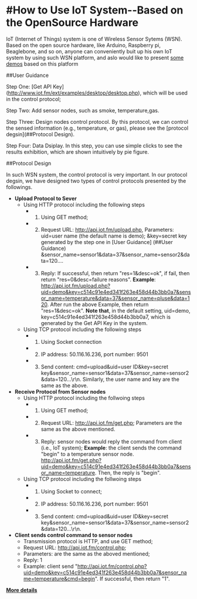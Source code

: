 
#How to Use IoT System--Based on the OpenSource Hardware
===================

IoT (Internet of Things) system is one of Wireless Sensor Sytems (WSN). Based on the open source hardware, like Arduino, Raspberry pi, Beaglebone, and so on, anyone can conveniently buit up his own IoT system by using such WSN platform, and aslo would like to present [some demos](http://blog.smartarduino.com/) based on this platform

##User Guidance 

Step One: [Get API Key] (http://www.iot.fm/ext/examples/desktop/desktop.php), which will be used in the control protocol; 

Step Two: Add sensor nodes, such as smoke, temperature,gas.

Step Three: Design nodes control protocol. By this protocol, we can control the sensed information (e.g., temperature, or gas), please see the [protocol degsin](##Protocol Design).

Step Four: Data Dsiplay. In this step, you can use simple clicks to see the results exhibition, which are shown intuitively by pie figure.

##Protocol Design

In such WSN system, the control protocol is very important. In our protocol degsin, we have designed two types of control protocols presented by the followings.

* **Upload Protocol to Sever**
  * Using HTTP protocol including the following steps
    * 1) Using GET method;
    * 2) Request URL: http://api.iot.fm/upload.php,
         Parameters: uid=user name (the default name is demo); 
                     &key=secret key generated by the step one in [User Guidance] (##User Guidance)
                     &sensor_name=sensor1&data=37&sensor_name=sensor2&data=120....
    * 3) Reply: If successful, then return "res=1&desc=ok", if fail, then return "res=0&desc=failure reasons".
**Example**: http://api.iot.fm/upload.php?uid=demo&key=c514c91e4ed341f263e458d44b3bb0a7&sensor_name=temperature&data=37&sensor_name=pluse&data=120.
   After run the above Example, then return "res=1&desc=ok". 
**Note that**, in the default setting, uid=demo, key=c514c91e4ed341f263e458d44b3bb0a7, which is generated by the Get API Key in the system.
  * Using TCP protocol including the following steps
    * 1) Using Socket connection
    * 2) IP address: 50.116.16.236, port number: 9501
    * 3) Send content: cmd=upload&uid=user ID&key=secret key&sensor_name=sensor1&data=37&sensor_name=sensor2&data=120...\r\n.
Similarly, the user name and key are the same as the above.
* **Receive Protocol from Sensor nodes**
  * Using HTTP protocol including the follwoing steps
    * 1) Using GET method;
    * 2) Request URL: http://api.iot.fm/get.php; Parameters are the same as the above mentioned.
    * 3) Reply: sensor nodes would reply the command from client (i.e., IoT system);
    **Example**: the client sends the command "begin" to a temperature sensor node. http://api.iot.fm/get.php?uid=demo&key=c514c91e4ed341f263e458d44b3bb0a7&sensor_name=temperature. Then, the reply is "begin".
  * Using TCP protocol including the follwoing steps
    * 1) Using Socket to connect;
    * 2) IP address: 50.116.16.236, port number: 9501
    * 3) Send content: cmd=upload&uid=user ID&key=secret key&sensor_name=sensor1&data=37&sensor_name=sensor2&data=120...\r\n.
* **Client sends control command to sensor nodes**
  * Transmission protocol is HTTP, and use GET method;
  * Request URL: http://api.iot.fm/control.php;
  * Parameters: are the same as the aboved mentioned;
  * Reply: 1
  * Example: client send "http://api.iot.fm/control.php?uid=demo&key=c514c91e4ed341f263e458d44b3bb0a7&sensor_name=temperature&cmd=begin". If successful, then return "1".

[**More details**](http://blog.smartarduino.com/)

